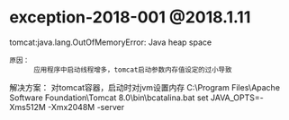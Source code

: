 # exception-2018-001 @2018.1.11

  tomcat:java.lang.OutOfMemoryError: Java heap space

    原因：
          应用程序中启动线程增多，tomcat启动参数内存值设定的过小导致

解决方案：
          对tomcat容器，启动时对jvm设置内存
          C:\Program Files\Apache Software Foundation\Tomcat 8.0\bin\bcatalina.bat
          set JAVA_OPTS=-Xms512M -Xmx2048M -server
